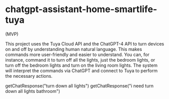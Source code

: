 # chatgpt-assistant-home-smartlife-tuya
(MVP)

This project uses the Tuya Cloud API and the ChatGPT-4 API to turn devices on and off by understanding human natural language. This makes commands more user-friendly and easier to understand. You can, for instance, command it to turn off all the lights, just the bedroom lights, or turn off the bedroom lights and turn on the living room lights. The system will interpret the commands via ChatGPT and connect to Tuya to perform the necessary actions.



getChatResponse("turn down all lights")
getChatResponse("i need turn down all lights bathroom")
